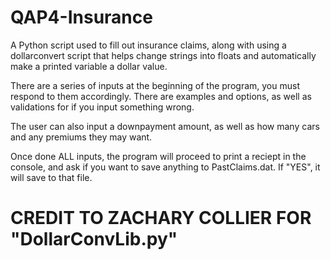 # QAP4-Insurance
A Python script used to fill out insurance claims, along with using a dollarconvert script that helps change strings into floats and automatically make a printed variable a dollar value.

There are a series of inputs at the beginning of the program, you must respond to them accordingly. There are examples and options, as well as validations for if you input something wrong.

The user can also input a downpayment amount, as well as how many cars and any premiums they may want.

Once done ALL inputs, the program will proceed to print a reciept in the console, and ask if you want to save anything to PastClaims.dat. If "YES", it will save to that file.



# CREDIT TO ZACHARY COLLIER FOR "DollarConvLib.py"
